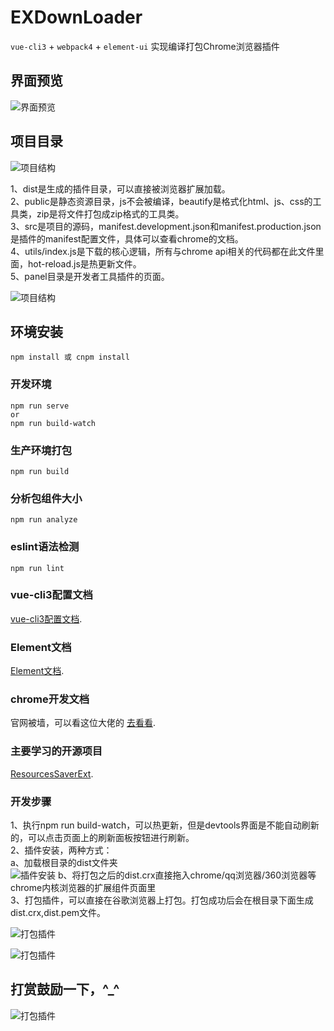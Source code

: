 # EXDownLoader 
`vue-cli3` + `webpack4` + `element-ui`  实现编译打包Chrome浏览器插件<br />
## 界面预览
![界面预览](./screensnap/ui.png)<!-- .element height="50%" width="50%" -->



## 项目目录
![项目结构](./screensnap/project.png)<br/>

1、dist是生成的插件目录，可以直接被浏览器扩展加载。<br/>
2、public是静态资源目录，js不会被编译，beautify是格式化html、js、css的工具类，zip是将文件打包成zip格式的工具类。<br/>
3、src是项目的源码，manifest.development.json和manifest.production.json是插件的manifest配置文件，具体可以查看chrome的文档。<br/>
4、utils/index.js是下载的核心逻辑，所有与chrome api相关的代码都在此文件里面，hot-reload.js是热更新文件。<br/>
5、panel目录是开发者工具插件的页面。<br/>

![项目结构](./screensnap/panel.png)

## 环境安装
```
npm install 或 cnpm install
```

### 开发环境
```
npm run serve
or
npm run build-watch
```

### 生产环境打包
```
npm run build
```

### 分析包组件大小
```
npm run analyze
```

### eslint语法检测
```
npm run lint
```

### vue-cli3配置文档
[vue-cli3配置文档](https://cli.vuejs.org/config/).

### Element文档
[Element文档](https://element.eleme.cn/#/zh-CN/guide/design).

### chrome开发文档
官网被墙，可以看这位大佬的 [去看看](https://github.com/sxei/chrome-plugin-demo).

### 主要学习的开源项目
[ResourcesSaverExt](https://github.com/up209d/ResourcesSaverExt/).

### 开发步骤
1、执行npm run build-watch，可以热更新，但是devtools界面是不能自动刷新的，可以点击页面上的刷新面板按钮进行刷新。<br />
2、插件安装，两种方式：<br />
   a、加载根目录的dist文件夹<br />
   ![插件安装](./screensnap/unzip.png)
   b、将打包之后的dist.crx直接拖入chrome/qq浏览器/360浏览器等chrome内核浏览器的扩展组件页面里<br />
3、打包插件，可以直接在谷歌浏览器上打包。打包成功后会在根目录下面生成dist.crx,dist.pem文件。<br />

![打包插件](./screensnap/zip0.png)

![打包插件](./screensnap/zip1.png)

## 打赏鼓励一下，^_^
![打包插件](./screensnap/qrcode.jpg)
